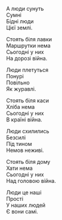 А люди сунуть<br>
Сумні<br>
Бідні люди<br>
Цієї землі.

Стоять біля лавки<br>
Маршрутки нема<br>
Сьогодні у них<br>
На дорозі війна.

Люди плетуться<br>
Понурі<br>
Повільно<br>
Як журавлі.

Стоять біля каси<br>
Хліба нема<br>
Сьогодні у них<br>
В країні війна.

Люди схилились<br>
Безсилі<br>
Під тином<br>
Немов неживі.

Стоять біля дому<br>
Хати нема<br>
Сьогодні у них<br>
Над головою війна.

Люди це наші<br>
Прості<br>
У наших людей<br>
Є вони самі.